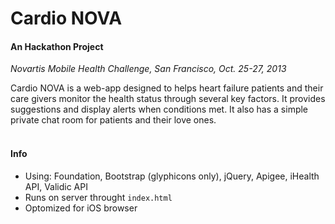 Cardio NOVA
===========
#### An Hackathon Project

*Novartis Mobile Health Challenge, San Francisco, Oct. 25-27, 2013*

Cardio NOVA is a web-app designed to helps heart failure patients and their care givers monitor the health status through several key factors. It provides suggestions and display alerts when conditions met. It also has a simple private chat room for patients and their love ones.
<br>
<br>

#### Info  
- Using: Foundation, Bootstrap (glyphicons only), jQuery, Apigee, iHealth API, Validic API  
- Runs on server throught ```index.html```
- Optomized for iOS browser
